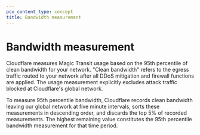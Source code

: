 ```yaml
---
pcx_content_type: concept
title: Bandwidth measurement
---
```


# Bandwidth measurement

Cloudflare measures Magic Transit usage based on the 95th percentile of clean bandwidth for your network. "Clean bandwidth" refers to the egress traffic routed to your network after all DDoS mitigation and firewall functions are applied. The usage measurement explicitly excludes attack traffic blocked at Cloudflare's global network.

To measure 95th percentile bandwidth, Cloudflare records clean bandwidth leaving our global network at five minute intervals, sorts these measurements in descending order, and discards the top 5% of recorded measurements. The highest remaining value constitutes the 95th percentile bandwidth measurement for that time period.
